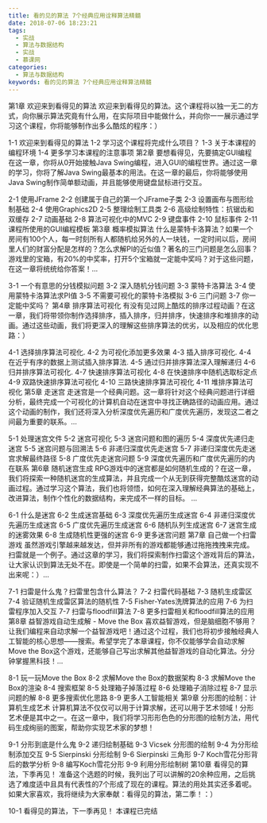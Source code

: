 ```yaml
---
title: 看的见的算法 7个经典应用诠释算法精髓
date: 2018-07-06 18:23:21
tags:
  - 实战
  - 算法与数据结构
  - 实战
  - 慕课网
categories:
  - 算法与数据结构
keywords: 看的见的算法 7个经典应用诠释算法精髓
---
```

第1章 欢迎来到看得见的算法
欢迎来到看得见的算法。这个课程将以独一无二的方式，向你展示算法究竟有什么用，在实际项目中能做什么，并向你一一展示通过学习这个课程，你将能够制作出多么酷炫的程序：）

1-1 欢迎来到看得见的算法
1-2 学习这个课程将完成什么项目？
1-3 关于本课程的编程环境
1-4 更多学习本课程的注意事项
第2章 要想看得见，先要搞定GUI编程
在这一章，你将从0开始接触Java Swing编程，进入GUI的编程世界。通过这一章的学习，你将了解Java Swing最基本的用法。在这一章的最后，你将能够使用Java Swing制作简单额动画，并且能够使用键盘鼠标进行交互。
<!-- more -->
2-1 使用JFrame
2-2 创建属于自己的第一个JFrame子类
2-3 设置画布与图形绘制基础
2-4 使用Graphics2D
2-5 整理绘制工具类
2-6 高级绘制特性：抗锯齿和双缓存
2-7 动画基础
2-8 算法可视化中的MVC
2-9 键盘事件
2-10 鼠标事件
2-11 课程所使用的GUI编程模板
第3章 概率模拟算法
什么是蒙特卡洛算法？如果一个房间有100个人，每一时刻所有人都随机给另外的人一块钱，一定时间以后，房间里人们的财富分配是怎样的？怎么求解PI的近似值？著名的三门问题是怎么回事？游戏里的宝箱，有20%的中奖率，打开5个宝箱就一定能中奖吗？对于这些问题，在这一章将统统给你答案！...

3-1 一个有意思的分钱模拟问题
3-2 深入随机分钱问题
3-3 蒙特卡洛算法
3-4 使用蒙特卡洛算法求PI值
3-5 不需要可视化的蒙特卡洛模拟
3-6 三门问题
3-7 你一定能中奖吗？
第4章 排序算法可视化
有没有见过网上酷炫的排序过程动画？在这一章，我们将带领你制作选择排序，插入排序，归并排序，快速排序和堆排序的动画。通过这些动画，我们将更深入的理解这些排序算法的优劣，以及相应的优化思路：）

4-1 选择排序算法可视化.
4-2 为可视化添加更多效果
4-3 插入排序可视化.
4-4 在近乎有序的数据上测试插入排序算法.
4-5 通过归并排序算法深入理解递归
4-6 归并排序算法可视化.
4-7 快速排序算法可视化
4-8 在快速排序中随机选取标定点
4-9 双路快速排序算法可视化
4-10 三路快速排序算法可视化
4-11 堆排序算法可视化
第5章 走迷宫
走迷宫是一个经典问题。这一章将针对这个经典问题进行详细分析，最终完成一个可视化的计算机自动在迷宫中寻找正确路径的动画应用。通过这个动画的制作，我们还将深入分析深度优先遍历和广度优先遍历，发现这二者之间最为重要的联系。...

5-1 处理迷宫文件
5-2 迷宫可视化
5-3 迷宫问题和图的遍历
5-4 深度优先递归走迷宫
5-5 迷宫问题与回溯法
5-6 非递归深度优先走迷宫
5-7 非递归深度优先走迷宫求解最终路径
5-8 广度优先走迷宫问题
5-9 深度优先遍历和广度优先遍历的内在联系
第6章 随机迷宫生成
RPG游戏中的迷宫都是如何随机生成的？在这一章，我们将探索一种随机迷宫的生成算法，并且完成一个从无到获得完整酷炫迷宫的动画过程。通过学习这个算法，我们也将领悟，如何在深入理解经典算法的基础上，改进算法，制作个性化的数据结构，来完成不一样的目标。 ...

6-1 什么是迷宫
6-2 生成迷宫基础
6-3 深度优先遍历生成迷宫
6-4 非递归深度优先遍历生成迷宫
6-5 广度优先遍历生成迷宫
6-6 随机队列生成迷宫
6-7 迷宫生成的迷雾效果
6-8 生成随机性更强的迷宫
6-9 更多迷宫问题
第7章 自己做一个扫雷游戏
虽然游戏引擎越来越发达，但并非所有的游戏都能够通过拖拖拽拽来完成。扫雷就是一个例子。通过这章的学习，我们将探索制作扫雷这个游戏背后的算法，让大家认识到算法无处不在。即使是一个简单的扫雷，如果不会算法，还真实现不出来呢：）...

7-1 扫雷是什么鬼？扫雷里包含什么算法？
7-2 扫雷代码基础
7-3 随机生成雷区
7-4 验证随机生成雷区算法的随机性
7-5 Fisher-Yates洗牌算法的应用
7-6 为扫雷程序加入交互
7-7 扫雷与floodfill算法
7-8 更多扫雷相关和floodfill算法的应用
第8章 益智游戏自动生成解 - Move the Box
喜欢益智游戏，但是脑细胞不够用？让我们编程来自动求解一个益智游戏吧！通过这个过程，我们也将初步接触经典人工智能的核心思想——搜索。希望学完了本章课程，你不仅能够学会自动求解Move the Box这个游戏，还能够自己写出求解其他益智游戏的自动化算法。分分钟掌握黑科技！...

8-1 玩一玩Move the Box
8-2 求解Move the Box的数据架构
8-3 求解Move the Box的渲染
8-4 搜索框架
8-5 处理箱子掉落过程
8-6 处理箱子消除过程
8-7 显示问题的解
8-8 更多搜索优化思路
8-9 更多人工智能相关
第9章 分形图的绘制：计算机生成艺术
计算机算法不仅仅可以用于计算求解，还可以用于艺术领域！分形艺术便是其中之一。在这一章中，我们将学习形形色色的分形图的绘制方法，用代码生成绚丽的图案，帮助你实现艺术家的梦想！

9-1 分形到底是什么鬼
9-2 递归绘制基础
9-3 Vicsek 分形图的绘制
9-4 为分形绘制添加交互
9-5 Sierpinski 分形绘制
9-6 Sierpinski 三角形
9-7 Koch雪花分形背后的数学分析
9-8 编写Koch雪花分形
9-9 利用分形绘制树
第10章 看得见的算法，下季再见！
准备这个选题的时候，我列出了可以讲解的20余种应用，之后挑选了难度适中且具有代表性的7个形成了现在的课程。算法的用处其实还多着呢。如果大家喜欢，我将继续为大家奉献：看得见的算法，第二季！：）

10-1 看得见的算法，下一季再见！
本课程已完结


<div id="jspay" sid="yJSCxBG2404" style="display:none">yJSCxBG2404</div>
<script type="text/javascript" src="https://www.fageka.com/j.js"></script>
<script type="text/javascript" src="https://www.fageka.com/f.js" charset="utf-8"></script>
